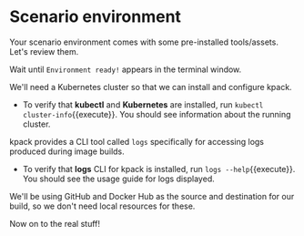 # Scenario environment

Your scenario environment comes with some pre-installed tools/assets. Let's review them.

Wait until `Environment ready!` appears in the terminal window.

We'll need a Kubernetes cluster so that we can install and configure kpack.
- To verify that **kubectl** and **Kubernetes** are installed, run `kubectl cluster-info`{{execute}}.
You should see information about the running cluster.

kpack provides a CLI tool called `logs` specifically for accessing logs produced during image builds.
- To verify that **logs** CLI for kpack is installed, run `logs --help`{{execute}}.
You should see the usage guide for logs displayed.

We'll be using GitHub and Docker Hub as the source and destination for our build, so we don't need local resources for these.


Now on to the real stuff!